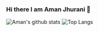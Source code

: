 ### Hi there I am Aman Jhurani 👋
![Aman's github stats](https://github-readme-stats.vercel.app/api?username=amanjhurani&count_private=true&show_icons=true) ![Top Langs](https://github-readme-stats.vercel.app/api/top-langs/?username=amanjhurani&layout=compact)
